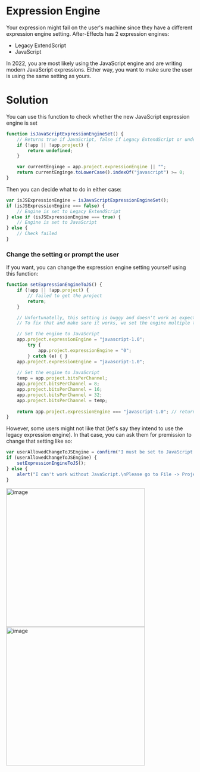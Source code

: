 # Expression Engine
Your expression might fail on the user's machine since they have a different expression engine setting.
After-Effects has 2 expression engines:
* Legacy ExtendScript
* JavaScript

In 2022, you are most likely using the JavaScript engine and are writing modern JavaScript expressions.
Either way, you want to make sure the user is using the same setting as yours.

# Solution
You can use this function to check whether the new JavaScript expression engine is set
```js
function isJavaScriptExpressionEngineSet() {
    // Returns true if JavaScript, false if Legacy ExtendScript or undefined if check failed.
    if (!app || !app.project) {
        return undefined;
    }

    var currentEnginge = app.project.expressionEngine || "";
    return currentEnginge.toLowerCase().indexOf("javascript") >= 0; 
}
```

Then you can decide what to do in either case:
```js
var isJSExpressionEngine = isJavaScriptExpressionEngineSet();
if (isJSExpressionEngine === false) {
    // Engine is set to Legacy ExtendScript
} else if (isJSExpressionEngine === true) {
    // Engine is set to JavaScript
} else {
    // Check failed
}
```

### Change the setting or prompt the user
If you want, you can change the expression engine setting yourself using this function:
```js
function setExpressionEngineToJS() {
    if (!app || !app.project) {
        // failed to get the project
        return;
    }

    // Unfortunatelly, this setting is buggy and doesn't work as expected.
    // To fix that and make sure it works, we set the engine multiple times, then change the bitrate of the project to make sure the changes are applied.

    // Set the engine to JavaScript
    app.project.expressionEngine = "javascript-1.0";
        try {
            app.project.expressionEngine = "0";
        } catch (e) { }
    app.project.expressionEngine = "javascript-1.0";
    
    // Set the engine to JavaScript
    temp = app.project.bitsPerChannel;
    app.project.bitsPerChannel = 8;
    app.project.bitsPerChannel = 16;
    app.project.bitsPerChannel = 32;
    app.project.bitsPerChannel = temp;
    
    return app.project.expressionEngine === "javascript-1.0"; // return true if successful
}

```

However, some users might not like that (let's say they intend to use the legacy expression engine).
In that case, you can ask them for premission to change that setting like so:
```js
var userAllowedChangeToJSEngine = confirm("I must be set to JavaScript to work properly. Pretty please?");
if (userAllowedChangeToJSEngine) {
    setExpressionEngineToJS();
} else {
    alert("I can't work without JavaScript.\nPlease go to File -> Project Settings -> Expressions -> Expressions Engine and set it to JavaScript. Bye now!");
}
```
<img width="372" alt="image" src="https://user-images.githubusercontent.com/66829812/203055870-69b3f5bf-0d13-42ef-9da4-4757eaa7ffc0.png">
<img width="372" alt="image" src="https://user-images.githubusercontent.com/66829812/203055906-f6f2ffc5-7f7a-4333-98dd-962ecbeb1281.png">
